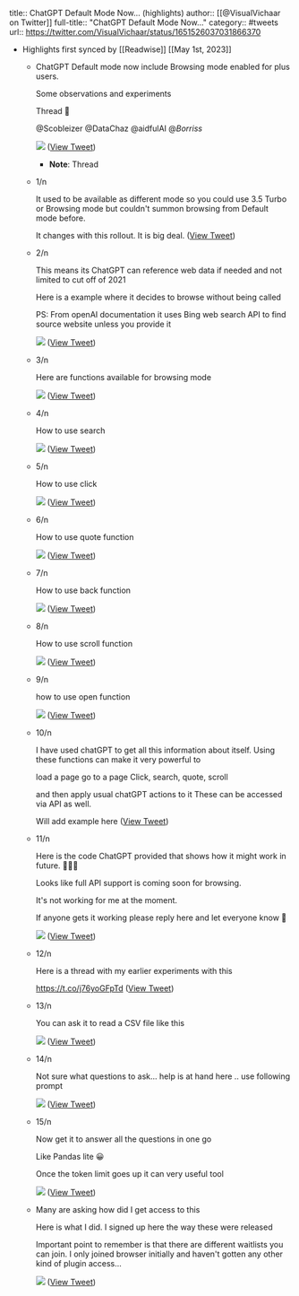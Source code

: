 title:: ChatGPT Default Mode Now... (highlights)
author:: [[@VisualVichaar on Twitter]]
full-title:: "ChatGPT Default Mode Now..."
category:: #tweets
url:: https://twitter.com/VisualVichaar/status/1651526037031866370

- Highlights first synced by [[Readwise]] [[May 1st, 2023]]
	- ChatGPT Default mode now include Browsing mode enabled for plus users.
	  
	  Some observations and experiments
	  
	  Thread 🧵
	  
	  @Scobleizer @DataChaz @aidfulAI @_Borriss_ 
	  
	  ![](https://pbs.twimg.com/media/FutmLQwWAAA5s1Q.jpg) ([View Tweet](https://twitter.com/VisualVichaar/status/1651526037031866370))
		- **Note**: Thread
	- 1/n
	  
	  It used to be available as different mode so you could use 3.5 Turbo or Browsing mode but couldn't summon browsing from Default mode before.
	  
	  It changes with this rollout. It is big deal. ([View Tweet](https://twitter.com/VisualVichaar/status/1651526039871315968))
	- 2/n 
	  
	  This means its ChatGPT can reference web data if needed and not limited to cut off of 2021
	  
	  Here is a example where it decides to browse without being called
	  
	  PS: From openAI documentation it uses Bing web search API to find source website unless you provide it 
	  
	  ![](https://pbs.twimg.com/media/FutmL1iXsAASJBD.jpg) ([View Tweet](https://twitter.com/VisualVichaar/status/1651526046179549186))
	- 3/n
	  
	  Here are functions available for browsing mode 
	  
	  ![](https://pbs.twimg.com/media/FutmMPYWwAMHDsm.jpg) ([View Tweet](https://twitter.com/VisualVichaar/status/1651526054232702989))
	- 4/n
	  
	  How to use search 
	  
	  ![](https://pbs.twimg.com/media/FutmMtrX0AI2tiW.jpg) ([View Tweet](https://twitter.com/VisualVichaar/status/1651526061941837825))
	- 5/n
	  
	  How to use click 
	  
	  ![](https://pbs.twimg.com/media/FutmNIdXgAIdmAm.jpg) ([View Tweet](https://twitter.com/VisualVichaar/status/1651526067977420801))
	- 6/n
	  
	  How to use quote function 
	  
	  ![](https://pbs.twimg.com/media/FutmNepWcAAN_pT.jpg) ([View Tweet](https://twitter.com/VisualVichaar/status/1651526074256195584))
	- 7/n
	  
	  How to use back function 
	  
	  ![](https://pbs.twimg.com/media/FutmN12WcAIEUAd.jpg) ([View Tweet](https://twitter.com/VisualVichaar/status/1651526080010805250))
	- 8/n
	  
	  How to use scroll function 
	  
	  ![](https://pbs.twimg.com/media/FutmOMHWYAAzIAv.jpg) ([View Tweet](https://twitter.com/VisualVichaar/status/1651526085987672064))
	- 9/n
	  
	  how to use open function 
	  
	  ![](https://pbs.twimg.com/media/FutmOihWIAAt-ax.jpg) ([View Tweet](https://twitter.com/VisualVichaar/status/1651526092426027009))
	- 10/n
	  
	  I have used chatGPT to get all this information about itself. Using these functions can make it very powerful to 
	  
	  load a page
	  go to a page
	  Click, search, quote, scroll
	  
	  and then apply usual chatGPT actions to it
	  These can be accessed via API as well.
	  
	  Will add example here ([View Tweet](https://twitter.com/VisualVichaar/status/1651526094586015745))
	- 11/n
	  
	  Here is the code ChatGPT provided  that shows how it might work in future. 🤯🤯🤯
	  
	  Looks like full API support is coming soon for browsing. 
	  
	  It's not working for me at the moment. 
	  
	  If anyone gets it working please reply here and let everyone know 🙏 
	  
	  ![](https://pbs.twimg.com/media/Fut2kjJXwAIhN1w.jpg) ([View Tweet](https://twitter.com/VisualVichaar/status/1651544062690828288))
	- 12/n
	  
	  Here is a thread with my earlier experiments with this 
	  
	  https://t.co/j76yoGFpTd ([View Tweet](https://twitter.com/VisualVichaar/status/1651545078265946114))
	- 13/n
	  
	  You can ask it to read a CSV file like this 
	  
	  ![](https://pbs.twimg.com/media/FuuWho8WcAA0XHJ.jpg) ([View Tweet](https://twitter.com/VisualVichaar/status/1651579196479528967))
	- 14/n
	  
	  Not sure what questions to ask... help is at hand here .. use following prompt 
	  
	  ![](https://pbs.twimg.com/media/FuuWh-VWcAAQgTh.jpg) ([View Tweet](https://twitter.com/VisualVichaar/status/1651579203618324480))
	- 15/n
	  
	  Now get it to answer all the questions in one go
	  
	  Like Pandas lite 😀
	  
	  Once the token limit goes up it can very useful tool 
	  
	  ![](https://pbs.twimg.com/media/FuuWiZPWcAMiHmR.jpg) ([View Tweet](https://twitter.com/VisualVichaar/status/1651579209859342340))
	- Many are asking how did I get access to this
	  
	  Here is what I did. I signed up here the way these were released
	  
	  Important point to remember is that there are different waitlists you can join. I only joined browser initially and haven't gotten any other kind of plugin access… 
	  
	  ![](https://pbs.twimg.com/media/FuvqAofWwAE9ASW.jpg) ([View Tweet](https://twitter.com/VisualVichaar/status/1651671083093745665))